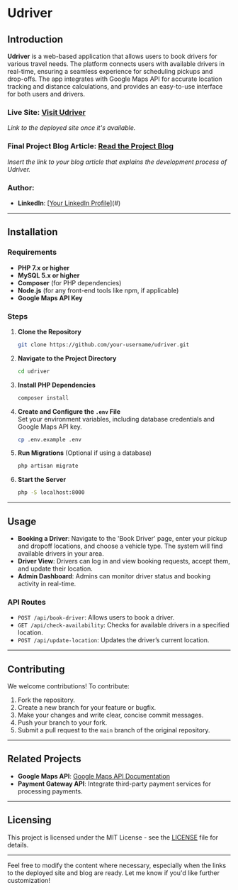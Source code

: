 # Udriver

## Introduction

**Udriver** is a web-based application that allows users to book drivers for various travel needs. The platform connects users with available drivers in real-time, ensuring a seamless experience for scheduling pickups and drop-offs. The app integrates with Google Maps API for accurate location tracking and distance calculations, and provides an easy-to-use interface for both users and drivers.

### **Live Site**: [Visit Udriver](https://Scr0vp.github.io)  
*Link to the deployed site once it's available.*

### **Final Project Blog Article**: [Read the Project Blog](#)  
*Insert the link to your blog article that explains the development process of Udriver.*

### **Author**:  
- **LinkedIn**: [[Your LinkedIn Profile](https://www.linkedin.com/in/housam-mosta/)](#)

---

## Installation

### Requirements
- **PHP 7.x or higher**
- **MySQL 5.x or higher**
- **Composer** (for PHP dependencies)
- **Node.js** (for any front-end tools like npm, if applicable)
- **Google Maps API Key**

### Steps

1. **Clone the Repository**
   ```bash
   git clone https://github.com/your-username/udriver.git
   ```

2. **Navigate to the Project Directory**
   ```bash
   cd udriver
   ```

3. **Install PHP Dependencies**
   ```bash
   composer install
   ```

4. **Create and Configure the `.env` File**  
   Set your environment variables, including database credentials and Google Maps API key.
   ```bash
   cp .env.example .env
   ```

5. **Run Migrations** (Optional if using a database)
   ```bash
   php artisan migrate
   ```

6. **Start the Server**
   ```bash
   php -S localhost:8000
   ```

---

## Usage

- **Booking a Driver**: Navigate to the 'Book Driver' page, enter your pickup and dropoff locations, and choose a vehicle type. The system will find available drivers in your area.
- **Driver View**: Drivers can log in and view booking requests, accept them, and update their location.
- **Admin Dashboard**: Admins can monitor driver status and booking activity in real-time.

### API Routes
- `POST /api/book-driver`: Allows users to book a driver.
- `GET /api/check-availability`: Checks for available drivers in a specified location.
- `POST /api/update-location`: Updates the driver’s current location.

---

## Contributing

We welcome contributions! To contribute:

1. Fork the repository.
2. Create a new branch for your feature or bugfix.
3. Make your changes and write clear, concise commit messages.
4. Push your branch to your fork.
5. Submit a pull request to the `main` branch of the original repository.

---

## Related Projects

- **Google Maps API**: [Google Maps API Documentation](https://developers.google.com/maps/documentation)
- **Payment Gateway API**: Integrate third-party payment services for processing payments.

---

## Licensing

This project is licensed under the MIT License - see the [LICENSE](LICENSE) file for details.

---

Feel free to modify the content where necessary, especially when the links to the deployed site and blog are ready. Let me know if you'd like further customization!
